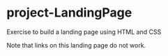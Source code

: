 # project-LandingPage

Exercise to build a landing page using HTML and CSS

Note that links on this landing page do not work.
